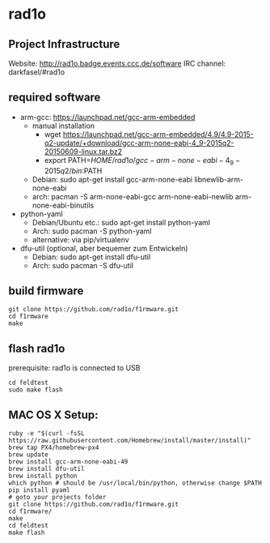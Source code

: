 # rad1o

## Project Infrastructure
Website: http://rad1o.badge.events.ccc.de/software
IRC channel: darkfasel/#rad1o

## required software
* arm-gcc: https://launchpad.net/gcc-arm-embedded
    * manual installation
        * wget https://launchpad.net/gcc-arm-embedded/4.9/4.9-2015-q2-update/+download/gcc-arm-none-eabi-4_9-2015q2-20150609-linux.tar.bz2
        * export PATH=$HOME/rad1o/gcc-arm-none-eabi-4_9-2015q2/bin:$PATH
    * Debian: sudo apt-get install gcc-arm-none-eabi libnewlib-arm-none-eabi
    * arch: pacman -S arm-none-eabi-gcc arm-none-eabi-newlib arm-none-eabi-binutils
* python-yaml
    * Debian/Ubuntu etc.: sudo apt-get install python-yaml
    * Arch: sudo pacman -S python-yaml
    * alternative: via pip/virtualenv
* dfu-util (optional, aber bequemer zum Entwickeln)
    * Debian: sudo apt-get install dfu-util
    * Arch: sudo pacman -S dfu-util

## build firmware

    git clone https://github.com/rad1o/f1rmware.git
    cd f1rmware
    make

## flash rad1o

prerequisite: rad1o is connected to USB

    cd feldtest
    sudo make flash

## MAC OS X Setup:

    ruby -e "$(curl -fsSL https://raw.githubusercontent.com/Homebrew/install/master/install)"
    brew tap PX4/homebrew-px4
    brew update
    brew install gcc-arm-none-eabi-49
    brew install dfu-util
    brew install python
    which python # should be /usr/local/bin/python, otherwise change $PATH
    pip install pyaml
    # goto your projects folder
    git clone https://github.com/rad1o/f1rmware.git
    cd f1rmware/
    make
    cd feldtest
    make flash



